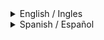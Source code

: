 <details>
<summary>English / Ingles</summary>

# Chaining Selectors

Credits for the images in this exercise go to [Katho Mutodo](https://linktr.ee/photobykatho_) and [Andrea Piacquadio](https://www.pexels.com/@olly?utm_content=attributionCopyText&utm_medium=referral&utm_source=pexels).


With this exercise, we've provided you with a partially completed HTML file which you'll configure. The purpose of this exercise is to focus on understanding how to chain different selectors, rather than solely adding attributes. Additionally, you'll have the chance to review your HTML images.

We have two images for you to style, each with two class names, where one of the class names is shared. The goal here is to chain the selectors for both elements, so that each have a unique style applied, despite using a shared class selector. For example, you want an element that has both X and Y to have one set of styles, while an element with X and Z has a completely different set of styles. We included the original images as well, so that you can see how the styles you will be adding look in comparison, so do not add any styles to them.

The properties you need to add to each element are:

* Make the element with both the `avatar` and `proportioned` classes 300 pixels wide, then give it a height so that it retains its original square proportions (don't hardcode in a pixel value for the height!).
* Make the element with both the `avatar` and `distorted` classes 200 pixels wide, then make its height twice as big as its width (here you should hardcode in a pixel value).

## Desired Outcome
![desired outcome](./desired-outcome.png)

### Self Check
- Did you properly chain class selectors for each rule?
- Does the `proportioned` image retain its original square proportions?
- Does the `distorted` image end up looking squished and, well, distorted?

</details>
<details>
<summary>Spanish / Español</summary>

# Encadenando Selectores

Los créditos de las imágenes en este ejercicio son para [Katho Mutodo](https://linktr.ee/photobykatho_) y [Andrea Piacquadio](https://www.pexels.com/@olly?utm_content=attributionCopyText&utm_medium=referral&utm_source=pexels).

Con este ejercicio, te hemos proporcionado un archivo HTML parcialmente completado que deberás configurar. El propósito de este ejercicio es centrarse en entender cómo encadenar diferentes selectores, en lugar de solo agregar atributos. Además, tendrás la oportunidad de revisar las imágenes en tu HTML.

Tenemos dos imágenes para que las estilices, cada una con dos nombres de clase, donde uno de los nombres de clase es compartido. El objetivo aquí es encadenar los selectores para ambos elementos, de manera que cada uno tenga un estilo único aplicado, a pesar de usar un selector de clase compartido. Por ejemplo, quieres que un elemento que tenga tanto la clase X como la Y tenga un conjunto de estilos, mientras que un elemento con X y Z tenga un conjunto completamente diferente de estilos. También incluimos las imágenes originales para que puedas ver cómo se ven los estilos que agregarás en comparación, así que no agregues estilos a ellas.

Las propiedades que debes agregar a cada elemento son:

* Haz que el elemento con las clases `avatar` y `proportioned` tenga un ancho de 300 píxeles, luego ajusta su altura para que mantenga sus proporciones originales cuadradas (¡no pongas un valor fijo en píxeles para la altura!).
* Haz que el elemento con las clases `avatar` y `distorted` tenga un ancho de 200 píxeles, luego haz que su altura sea el doble de su ancho (aquí sí debes poner un valor fijo en píxeles).


## Resultado Deseado
![resultado deseado](./desired-outcome.png)

### Autoevaluación

- ¿Encadenaste correctamente los selectores de clase para cada regla?
- ¿La imagen con la clase `proportioned` mantiene sus proporciones originales cuadradas?
- ¿La imagen con la clase `distorted` termina luciendo aplastada y, bueno, distorsionada?

</details>